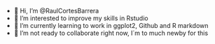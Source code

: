 - 👋 Hi, I’m @RaulCortesBarrera
- 👀 I’m interested to improve my skills in Rstudio
- 🌱 I’m currently learning to work in ggplot2, Github and R markdown
- 💞️ I’m not ready to collaborate right now, I´m to much newby for this

<!---
RaulCortesBarrera/RaulCortesBarrera is a ✨ special ✨ repository because its `README.md` (this file) appears on your GitHub profile.
You can click the Preview link to take a look at your changes.
--->
